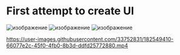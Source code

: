 # First attempt to create UI
![изображение](https://user-images.githubusercontent.com/33752831/182548745-0bed1b0b-0dea-4d8b-ac3f-4212556a9223.png)
![изображение](https://user-images.githubusercontent.com/33752831/182548469-6978735f-5706-4eb4-9708-65dd59c02d0a.png)
![изображение](https://user-images.githubusercontent.com/33752831/182548891-0d6dc1b6-0907-4383-be93-cf044babe29e.png)





https://user-images.githubusercontent.com/33752831/182549410-66077e2c-45f0-4fb0-8b3d-ddfd25772880.mp4

